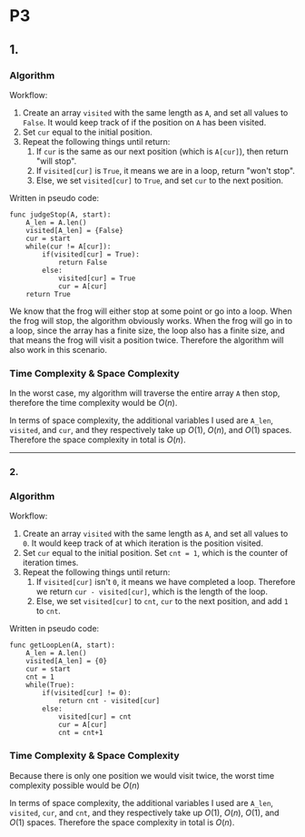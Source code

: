 # P3

## 1.

### Algorithm

Workflow:

1. Create an array `visited` with the same length as `A`, and set all values to `False`. It would keep track of if the position on `A` has been visited.
2. Set `cur` equal to the initial position.
3. Repeat the following things until return:
   1. If `cur` is the same as our next position (which is `A[cur]`), then return "will stop".
   2. If `visited[cur]` is `True`, it means we are in a loop, return "won't stop".
   3. Else, we set `visited[cur]` to `True`, and set `cur` to the next position.

Written in pseudo code:

```pseudocode
func judgeStop(A, start):
	A_len = A.len()
	visited[A_len] = {False}
	cur = start
	while(cur != A[cur]):
		if(visited[cur] = True):
			return False
		else:
			visited[cur] = True
			cur = A[cur]
	return True
```

We know that the frog will either stop at some point or go into a loop. When the frog will stop, the algorithm obviously works. When the frog will go in to a loop, since the array has a finite size, the loop also has a finite size, and that means the frog will visit a position twice. Therefore the algorithm will also work in this scenario.

### Time Complexity & Space Complexity

In the worst case, my algorithm will traverse the entire array `A` then stop, therefore the time complexity would be $O(n)$.

In terms of space complexity, the additional variables I used are `A_len`, `visited`, and `cur`, and they respectively take up $O(1)$, $O(n)$, and $O(1)$ spaces. Therefore the space complexity in total is $O(n)$.

---

### 2.

### Algorithm

Workflow:

1. Create an array `visited` with the same length as `A`, and set all values to `0`. It would keep track of at which iteration is the position visited.
2. Set `cur` equal to the initial position. Set `cnt = 1`, which is the counter of iteration times.
3. Repeat the following things until return:
   1. If `visited[cur]` isn't `0`, it means we have completed a loop. Therefore we return `cur - visited[cur]`, which is the length of the loop.
   2. Else, we set `visited[cur]` to `cnt`, `cur` to the next position, and add `1` to `cnt`.

Written in pseudo code:

```pseudocode
func getLoopLen(A, start):
	A_len = A.len()
	visited[A_len] = {0}
	cur = start
	cnt = 1
	while(True):
		if(visited[cur] != 0):
			return cnt - visited[cur]
		else:
			visited[cur] = cnt
			cur = A[cur]
			cnt = cnt+1
```

### Time Complexity & Space Complexity

Because there is only one position we would visit twice, the worst time complexity possible would be $O(n)$

In terms of space complexity, the additional variables I used are `A_len`, `visited`, `cur`, and `cnt`, and they respectively take up $O(1)$, $O(n)$, $O(1)$, and $O(1)$ spaces. Therefore the space complexity in total is $O(n)$.

